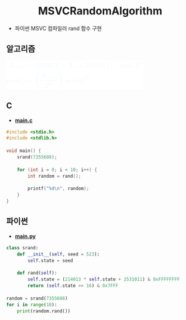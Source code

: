 <h1 align="center">MSVCRandomAlgorithm</h1>

* 파이썬 MSVC 컴파일러 rand 함수 구현

## 알고리즘
![Algorithm](https://github.com/GooGooGong990/MSVCRandomAlgorithm/blob/main/image.png)

## C
* [**main.c**](https://github.com/GooGooGong990/MSVCRandomAlgorithm/blob/main/main.c)
```c
#include <stdio.h>
#include <stdlib.h>

void main() {
	srand(7355608);

	for (int i = 0; i < 10; i++) {
		int random = rand();

		printf("%d\n", random);
	}
}
```

## 파이썬
* [**main.py**](https://github.com/GooGooGong990/MSVCRandomAlgorithm/blob/main/main.py)
```py
class srand:
    def __init__(self, seed = 523):
        self.state = seed

    def rand(self):
        self.state = (214013 * self.state + 2531011) & 0xFFFFFFFF
        return (self.state >> 16) & 0x7FFF

random = srand(7355608)
for i in range(10):
    print(random.rand())
```
